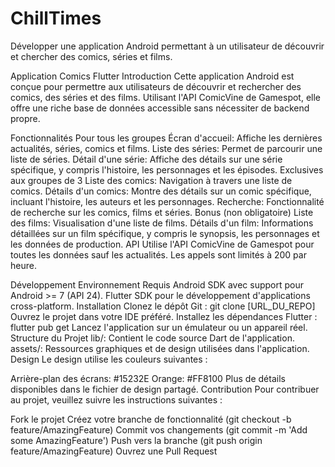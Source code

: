 # ChillTimes
Développer une application Android permettant à un utilisateur de découvrir et chercher des comics, séries et films.


Application Comics Flutter
Introduction
Cette application Android est conçue pour permettre aux utilisateurs de découvrir et rechercher des comics, des séries et des films. Utilisant l'API ComicVine de Gamespot, elle offre une riche base de données accessible sans nécessiter de backend propre.

Fonctionnalités
Pour tous les groupes
Écran d'accueil: Affiche les dernières actualités, séries, comics et films.
Liste des séries: Permet de parcourir une liste de séries.
Détail d'une série: Affiche des détails sur une série spécifique, y compris l'histoire, les personnages et les épisodes.
Exclusives aux groupes de 3
Liste des comics: Navigation à travers une liste de comics.
Détails d'un comics: Montre des détails sur un comic spécifique, incluant l'histoire, les auteurs et les personnages.
Recherche: Fonctionnalité de recherche sur les comics, films et séries.
Bonus (non obligatoire)
Liste des films: Visualisation d'une liste de films.
Détails d'un film: Informations détaillées sur un film spécifique, y compris le synopsis, les personnages et les données de production.
API
Utilise l'API ComicVine de Gamespot pour toutes les données sauf les actualités. Les appels sont limités à 200 par heure.

Développement
Environnement Requis
Android SDK avec support pour Android >= 7 (API 24).
Flutter SDK pour le développement d'applications cross-platform.
Installation
Clonez le dépôt Git : git clone [URL_DU_REPO]
Ouvrez le projet dans votre IDE préféré.
Installez les dépendances Flutter : flutter pub get
Lancez l'application sur un émulateur ou un appareil réel.
Structure du Projet
lib/: Contient le code source Dart de l'application.
assets/: Ressources graphiques et de design utilisées dans l'application.
Design
Le design utilise les couleurs suivantes :

Arrière-plan des écrans: #15232E
Orange: #FF8100
Plus de détails disponibles dans le fichier de design partagé.
Contribution
Pour contribuer au projet, veuillez suivre les instructions suivantes :

Fork le projet
Créez votre branche de fonctionnalité (git checkout -b feature/AmazingFeature)
Commit vos changements (git commit -m 'Add some AmazingFeature')
Push vers la branche (git push origin feature/AmazingFeature)
Ouvrez une Pull Request
